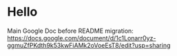 # Hello


Main Google Doc before README migration: https://docs.google.com/document/d/1c1Lonarr0yz-ggmuZfPKdth9k53kwFiAMk2oVoeEsT8/edit?usp=sharing

